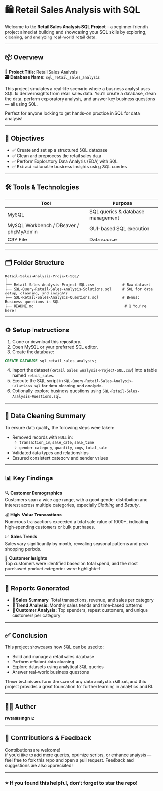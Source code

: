 # 🛍️ Retail Sales Analysis with SQL

Welcome to the **Retail Sales Analysis SQL Project** – a beginner-friendly project aimed at building and showcasing your SQL skills by exploring, cleaning, and analyzing real-world retail data.

---

## 📦 Overview

**📝 Project Title:** Retail Sales Analysis  
**🗃️ Database Name:** `sql_retail_sales_analysis`

This project simulates a real-life scenario where a business analyst uses SQL to derive insights from retail sales data. You'll create a database, clean the data, perform exploratory analysis, and answer key business questions — all using SQL.

Perfect for anyone looking to get hands-on practice in SQL for data analysis!

---

## 🎯 Objectives

- ✅ Create and set up a structured SQL database
- ✅ Clean and preprocess the retail sales data
- ✅ Perform Exploratory Data Analysis (EDA) with SQL
- ✅ Extract actionable business insights using SQL queries

---

## 🛠️ Tools & Technologies

| Tool               | Purpose                            |
|--------------------|-------------------------------------|
| MySQL              | SQL queries & database management   |
| MySQL Workbench / DBeaver / phpMyAdmin | GUI-based SQL execution |
| CSV File           | Data source                         |

---

## 🗂️ Folder Structure

```
Retail-Sales-Analysis-Project-SQL/
│
├── Retail Sales Analysis-Project-SQL.csv             # Raw dataset
├── SQL-Query-Retail-Sales-Analysis-Solutions.sql     # SQL for data setup, cleaning, and insights
├── SQL-Retail-Sales-Analysis-Questions.sql           # Bonus: Business questions in SQL
├── README.md                                          # 📄 You're here!
```

---

## ⚙️ Setup Instructions

1. Clone or download this repository.
2. Open MySQL or your preferred SQL editor.
3. Create the database:

```sql
CREATE DATABASE sql_retail_sales_analysis;
```

4. Import the dataset (`Retail Sales Analysis-Project-SQL.csv`) into a table named `retail_sales`.
5. Execute the SQL script in `SQL-Query-Retail-Sales-Analysis-Solutions.sql` for data cleaning and analysis.
6. Optionally, explore business questions using `SQL-Retail-Sales-Analysis-Questions.sql`.

---

## 🧹 Data Cleaning Summary

To ensure data quality, the following steps were taken:

- Removed records with `NULL` in:
  - `transaction_id`, `sale_date`, `sale_time`
  - `gender`, `category`, `quantity`, `cogs`, `total_sale`
- Validated data types and relationships
- Ensured consistent category and gender values

---

## 📊 Key Findings

🔍 **Customer Demographics**  
Customers span a wide age range, with a good gender distribution and interest across multiple categories, especially *Clothing* and *Beauty*.

💰 **High-Value Transactions**  
Numerous transactions exceeded a total sale value of 1000+, indicating high-spending customers or bulk purchases.

📈 **Sales Trends**  
Sales vary significantly by month, revealing seasonal patterns and peak shopping periods.

👥 **Customer Insights**  
Top customers were identified based on total spend, and the most purchased product categories were highlighted.

---

## 📑 Reports Generated

- **📌 Sales Summary:** Total transactions, revenue, and sales per category
- **📅 Trend Analysis:** Monthly sales trends and time-based patterns
- **👤 Customer Analysis:** Top spenders, repeat customers, and unique customers per category

---

## ✅ Conclusion

This project showcases how SQL can be used to:

- Build and manage a retail sales database
- Perform efficient data cleaning
- Explore datasets using analytical SQL queries
- Answer real-world business questions

These techniques form the core of any data analyst’s skill set, and this project provides a great foundation for further learning in analytics and BI.

---

## 👨‍💻 Author

**rwtadisingh12**

---

## 🙌 Contributions & Feedback

Contributions are welcome!  
If you’d like to add more queries, optimize scripts, or enhance analysis — feel free to fork this repo and open a pull request. Feedback and suggestions are also appreciated!

---

### ⭐ If you found this helpful, don’t forget to star the repo!
